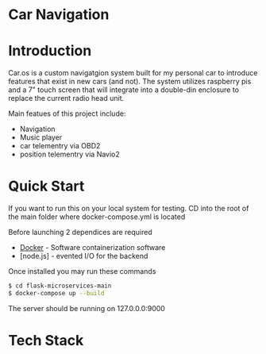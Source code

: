 # Car Navigation
  
  
  
# Introduction
Car.os is a custom navigatgion system built for my personal car to introduce features that exist in new cars (and not).  The system utilizes raspberry pis 
and a 7" touch screen that will integrate into a double-din enclosure to replace the current radio head unit.  

Main featues of this project include:

  - Navigation
  - Music player
  - car telementry via OBD2
  - position telementry via Navio2

# Quick Start

If you want to run this on your local system for testing.  CD into the root of the main folder where docker-compose.yml is located 

Before launching 2 dependices are required
* [Docker](https://www.docker.com/) - Software containerization software
* [node.js] - evented I/O for the backend

Once installed you may run these commands

```sh
$ cd flask-microservices-main
$ docker-compose up --build
```

The server should be running on 127.0.0.0:9000

# Tech Stack
